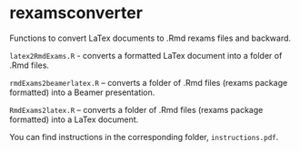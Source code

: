 # rexamsconverter
Functions to convert LaTex documents to .Rmd rexams files and backward.

`latex2RmdExams.R` - converts a formatted LaTex document into a folder of .Rmd files.

`rmdExams2beamerlatex.R` – converts a folder of .Rmd files (rexams package formatted) into a Beamer presentation.

`RmdExams2latex.R` – converts a folder of .Rmd files (rexams package formatted) into a LaTex document.

You can find instructions in the corresponding folder, `instructions.pdf`.
